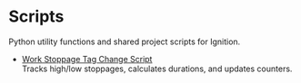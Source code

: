 # Scripts

Python utility functions and shared project scripts for Ignition.


- [Work Stoppage Tag Change Script](tagchange_work_stoppage.py)  
  Tracks high/low stoppages, calculates durations, and updates counters.
